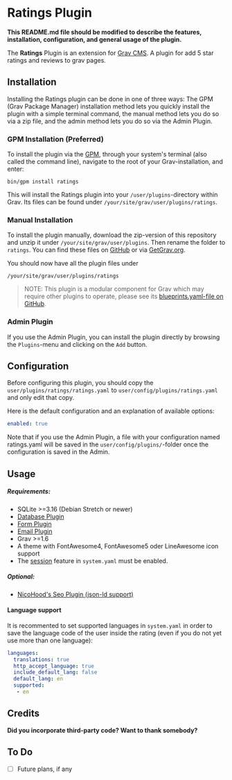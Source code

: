 # Ratings Plugin

**This README.md file should be modified to describe the features, installation, configuration, and general usage of the plugin.**

The **Ratings** Plugin is an extension for [Grav CMS](http://github.com/getgrav/grav). A plugin for add 5 star ratings and reviews to grav pages.

## Installation

Installing the Ratings plugin can be done in one of three ways: The GPM (Grav Package Manager) installation method lets you quickly install the plugin with a simple terminal command, the manual method lets you do so via a zip file, and the admin method lets you do so via the Admin Plugin.

### GPM Installation (Preferred)

To install the plugin via the [GPM](http://learn.getgrav.org/advanced/grav-gpm), through your system's terminal (also called the command line), navigate to the root of your Grav-installation, and enter:

    bin/gpm install ratings

This will install the Ratings plugin into your `/user/plugins`-directory within Grav. Its files can be found under `/your/site/grav/user/plugins/ratings`.

### Manual Installation

To install the plugin manually, download the zip-version of this repository and unzip it under `/your/site/grav/user/plugins`. Then rename the folder to `ratings`. You can find these files on [GitHub](https://github.com/nicohood/grav-plugin-ratings) or via [GetGrav.org](http://getgrav.org/downloads/plugins#extras).

You should now have all the plugin files under

    /your/site/grav/user/plugins/ratings

> NOTE: This plugin is a modular component for Grav which may require other plugins to operate, please see its [blueprints.yaml-file on GitHub](https://github.com/nicohood/grav-plugin-ratings/blob/master/blueprints.yaml).

### Admin Plugin

If you use the Admin Plugin, you can install the plugin directly by browsing the `Plugins`-menu and clicking on the `Add` button.

## Configuration

Before configuring this plugin, you should copy the `user/plugins/ratings/ratings.yaml` to `user/config/plugins/ratings.yaml` and only edit that copy.

Here is the default configuration and an explanation of available options:

```yaml
enabled: true
```

Note that if you use the Admin Plugin, a file with your configuration named ratings.yaml will be saved in the `user/config/plugins/`-folder once the configuration is saved in the Admin.

## Usage

##### Requirements:

* SQLite >=3.16 (Debian Stretch or newer)
* [Database Plugin](https://github.com/getgrav/grav-plugin-database)
* [Form Plugin](https://github.com/getgrav/grav-plugin-form)
* [Email Plugin](https://github.com/getgrav/grav-plugin-email)
* Grav >=1.6
* A theme with FontAwesome4, FontAwesome5 oder LineAwesome icon support
* The [session](https://learn.getgrav.org/16/basics/grav-configuration#session) feature in `system.yaml` must be enabled.

##### Optional:

* [NicoHood's Seo Plugin (json-ld support)](https://github.com/NicoHood/grav-plugin-seo)

#### Language support

It is recommented to set supported languages in `system.yaml` in order to save the language code of the user inside the rating (even if you do not yet use more than one language):

```yaml
languages:
  translations: true
  http_accept_language: true
  include_default_lang: false
  default_lang: en
  supported:
   - en
```

## Credits

**Did you incorporate third-party code? Want to thank somebody?**

## To Do

- [ ] Future plans, if any

